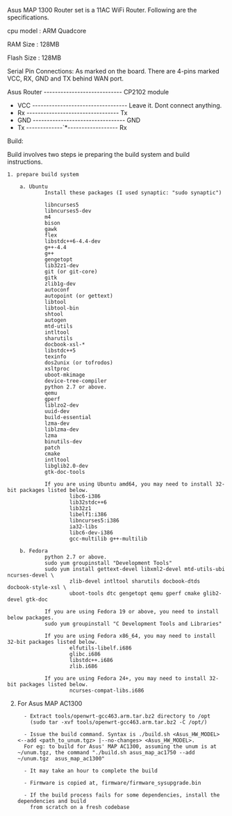 

Asus MAP 1300 Router set is a 11AC WiFi Router. Following are the specifications.

cpu model	: ARM Quadcore

RAM Size        : 128MB

Flash Size      : 128MB

Serial Pin Connections:
As marked on the board. There are 4-pins marked VCC, RX, GND and TX 
behind WAN port.

   Asus Router   ----------------------------   CP2102 module

   * VCC ---------------------------------- Leave it. Dont connect anything.
   * Rx  --------------------------------- Tx
   * GND --------------------------------- GND
   * Tx  -------------`*------------------ Rx


Build:

Build involves two steps ie preparing the build system and build instructions.


    1. prepare build system

        a. Ubuntu
                Install these packages (I used synaptic: "sudo synaptic")

                libncurses5
                libncurses5-dev
                m4
                bison
                gawk
                flex
                libstdc++6-4.4-dev
                g++-4.4
                g++
                gengetopt
                lib32z1-dev
                git (or git-core)
                gitk
                zlib1g-dev
                autoconf
                autopoint (or gettext)
                libtool
                libtool-bin
                shtool
                autogen
                mtd-utils
                intltool
                sharutils
                docbook-xsl-*
                libstdc++5
                texinfo
                dos2unix (or tofrodos)
                xsltproc
                uboot-mkimage
                device-tree-compiler
                python 2.7 or above.
                qemu
                gperf
                liblzo2-dev
                uuid-dev
                build-essential
                lzma-dev
                liblzma-dev
                lzma
                binutils-dev
                patch
                cmake
                intltool
                libglib2.0-dev
                gtk-doc-tools

                If you are using Ubuntu amd64, you may need to install 32-bit packages listed below.
                        libc6-i386
                        lib32stdc++6
                        lib32z1
                        libelf1:i386
                        libncurses5:i386
                        ia32-libs
                        libc6-dev-i386
                        gcc-multilib g++-multilib

        b. Fedora
                python 2.7 or above.
                sudo yum groupinstall "Development Tools"
                sudo yum install gettext-devel libxml2-devel mtd-utils-ubi ncurses-devel \
                        zlib-devel intltool sharutils docbook-dtds docbook-style-xsl \
                        uboot-tools dtc gengetopt qemu gperf cmake glib2-devel gtk-doc

                If you are using Fedora 19 or above, you need to install below packages.
                sudo yum groupinstall "C Development Tools and Libraries"

                If you are using Fedora x86_64, you may need to install 32-bit packages listed below.
                        elfutils-libelf.i686
                        glibc.i686
                        libstdc++.i686
                        zlib.i686

                If you are using Fedora 24+, you may need to install 32-bit packages listed below.
                        ncurses-compat-libs.i686
2. For Asus MAP AC1300
         
         - Extract tools/openwrt-gcc463.arm.tar.bz2 directory to /opt
           (sudo tar -xvf tools/openwrt-gcc463.arm.tar.bz2 -C /opt/)
                    
         - Issue the build command. Syntax is ./build.sh <Asus_HW_MODEL>  <--add <path_to_unum.tgz> |--no-changes> <Asus_HW_MODEL>. 
         For eg: to build for Asus' MAP AC1300, assuming the unum is at ~/unum.tgz, the command "./build.sh asus_map_ac1750 --add ~/unum.tgz  asus_map_ac1300"
         
         - It may take an hour to complete the build
         
         - Firmware is copied at, firmware/firmware_sysupgrade.bin
         
         - If the build process fails for some dependencies, install the dependencies and build
           from scratch on a fresh codebase


